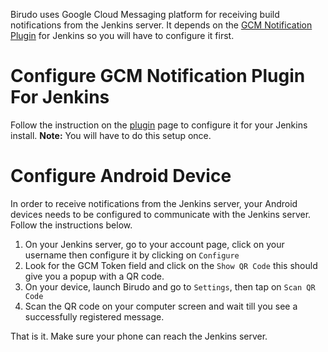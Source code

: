 Birudo uses Google Cloud Messaging platform for receiving build notifications from the Jenkins server.
It depends on the [GCM Notification Plugin][1] for Jenkins so you will have to configure it first.

Configure GCM Notification Plugin For Jenkins
=============================================
Follow the instruction on the [plugin][1] page to configure it for your Jenkins install.
**Note:** You will have to do this setup once.


Configure Android Device
========================
In order to receive notifications from the Jenkins server, your Android devices needs to be
configured to communicate with the Jenkins server. Follow the instructions below.

1. On your Jenkins server, go to your account page, click on your username then configure it by clicking on `Configure`
2. Look for the GCM Token field and click on the `Show QR Code` this should give you a popup with a QR code.
3. On your device, launch Birudo and go to `Settings`, then tap on `Scan QR Code`
4. Scan the QR code on your computer screen and wait till you see a successfully registered message.

That is it. Make sure your phone can reach the Jenkins server.

[1]: https://wiki.jenkins-ci.org/display/JENKINS/GCM+Notification+Plugin